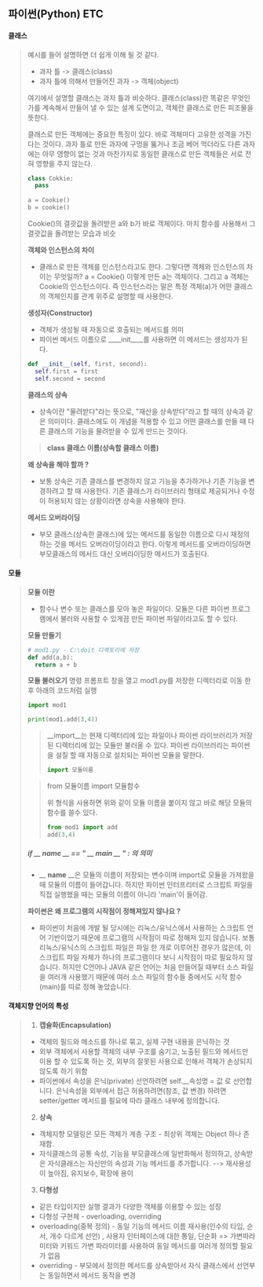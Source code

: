 ## 파이썬(Python) ETC

#### 클래스

>예시를 들어 설명하면 더 쉽게 이해 될 것 같다.
>
>- 과자 틀 -> 클래스(class)
>- 과자 틀에 의해서 만들어진 과자 -> 객체(object)
>
>여기에서 설명할 클래스는 과자 틀과 비슷하다. 클래스(class)란 똑같은 무엇인가를 계속해서 만들어 낼 수 있는 설계 도면이고, 객체란 클래스로 만든 피조물을 뜻한다.
>
>
>
>클래스로 만든 객체에는 중요한 특징이 있다. 바로 객체마다 고유한 성격을 가진다는 것이다. 과자 틀로 만든 과자에 구멍을 뚫거나 조금 베어 먹더라도 다른 과자에는 아무 영향이 없는 것과 마찬가지로 동일한 클래스로 만든 객체들은 서로 전혀 영향을 주지 않는다.
>
>```python
>class Cokkie:
>	pass
>	
>a = Cookie()
>b = cookie()
>
>```
>
>Cookie()의 결괏값을 돌려받은 a와 b가 바로 객체이다. 마치 함수를 사용해서 그 결괏값을 돌려받는 모습과 비슷
>
>
>
>__객체와 인스턴스의 차이__
>
>- 클래스로 만든 객체를 인스턴스라고도 한다. 그렇다면 객체와 인스턴스의 차이는 무엇일까?  a = Cookie() 이렇게 만든 a는 객체이다. 그리고 a 객체는 Cookie의 인스턴스이다. 즉 인스턴스라는 말은 특정 객체(a)가 어떤 클래스의 객체인지를 관계 위주로 설명할 때 사용한다.
>
>
>
>__생성자(Constructor)__
>
>- 객체가 생성될 때 자동으로 호출되는 메서드를 의미
>- 파이썬 메서드 이름으로 ____init____를 사용하면 이 메서드는 생성자가 된다.
>
>```python
>def __init__(self, first, second):
>	self.first = first
>	self.second = second
>```
>
>
>
>__클래스의 상속__
>
>- 상속이란 "물려받다"라는 뜻으로, "재산을 상속받다"라고 할 때의 상속과 같은 의미이다. 클래스에도 이 개념을 적용할 수 있고 어떤 클래스를 만들 때 다른 클래스의 기능을 물려받을 수 있게 만드는 것이다.
>
>>__class 클래스 이름(상속할 클래스 이름)__
>
>
>
>__왜 상속을 해야 할까 ?__
>
>- 보통 상속은 기존 클래스를 변경하지 않고 기능을 추가하거나 기존 기능을 변경하려고 할 때 사용한다. 기존 클래스가 라이브러리 형태로 제공되거나 수정이 허용되지 않는 상황이라면 상속을 사용해야 한다.
>
>
>
>__메서드 오버라이딩__
>
>- 부모 클래스(상속한 클래스)에 있는 메서드를 동일한 이름으로 다시 재정의 하는 것을 메서드 오버라이딩이라고 한다. 이렇게 메서드를 오버라이딩하면 부모클래스의 메서드 대신 오버라이딩한 메서드가 호출된다.



#### 모듈

>__모듈 이란__
>
>- 함수나 변수 또는 클래스를 모아 놓은 파일이다. 모듈은 다른 파이썬 프로그램에서 불러와 사용할 수 있게끔 만든 파이썬 파일이라고도 할 수 있다.
>
>
>
>__모듈 만들기__
>
>```python
># mod1.py - C:\doit 디렉토리에 저장
>def add(a,b):
>	return a + b
>```
>
>__모듈 불러오기__
>명령 프롬프트 창을 열고 mod1.py를 저장한 디렉터리로 이동 한 후 아래의 코드처럼 실행
>
>```python
>import mod1
>
>print(mod1.add(3,4))
>```
>
>>__import__는 현재 디렉터리에 있는 파일이나 파이썬 라이브러리가 저장된 디렉터리에 있는 모듈만 불러올 수 있다. 파이썬 라이브러리는 파이썬을 설칠 할 때 자동으로 설치되는 파이썬 모듈을 말한다.
>>
>>```python
>>import 모듈이름
>>```
>
>>from 모듈이름 import 모듈함수
>>
>>위 형식을 사용하면 위와 같이 모듈 이름을 붙이지 않고 바로 해당 모듈의 함수를 쓸수 있다.
>>
>>```python
>>from mod1 import add
>>add(3,4)
>>```
>
>
>
>##### if __ name __ == " __ main __ " : 의 의미
>
>- __ __name__ __은 모듈의 이름이 저장되는 변수이며 import로 모듈을 가져왔을 때 모듈의 이름이 들어갑니다. 하지만 파이썬 인터프리터로 스크립트 파일을 직접 실행했을 때는 모듈의 이름이 아니라 'main'이 들어감.
>
>__파이썬은 왜 프로그램의 시작점이 정해져있지 않나요 ?__
>
>- 파이썬이 처음에 개발 될 당시에는 리눅스/유닉스에서 사용하는 스크립트 언어 기반이었기 때문에 프로그램의 시작점이 따로 정해져 있지 않습니다. 보통 리눅스/유닉스의 스크립트 파일은 파일 한 개로 이루어진 경우가 많은데, 이 스크립트 파일 자체가 하나의 프로그램이다 보니 시작점이 따로 필요하지 않습니다. 하지만 C언어나 JAVA 같은 언어는 처음 만들어질 때부터 소스 파일을 여러개 사용했기 때문에 여러 소스 파일의 함수들 중에서도 시작 함수(main)를 따로 정해 놓았습니다.



#### 객체지향 언어의 특성

>1. __캡슐화(Encapsulation)__
>   - 객체의 필드와 메소드를 하나로 묶고, 실제 구현 내용을 은닉하는 것
>   - 외부 객체에서 사용할 객체의 내부 구조를 숨기고, 노출된 필드와 메서드만 이용 할 수 있도록 하는 것, 외부의 잘못된 사용으로 인해서 객체가 손상되지 않도록 하기 위함
>   - 파이썬에서 속성을 은닉(private) 선언하려면 self.__속성명 = 값 로 선언합니다. 은닉속성을 외부에서 접근 허용하려면(참조, 값 변경) 하려면 setter/getter 메서드를 필요에 따라 클래스 내부에 정의합니다.
>2. __상속__
>   - 객체지향 모델링은 모든 객체가 계층 구조 - 최상위 객체는 Object 하나 존재함.
>   - 자식클래스의 공통 속성, 기능을 부모클래스에 일반화해서 정의하고, 상속받은 자식클래스는 자신만의 속성과 기능 메서드를 추가합니다. --> 재사용성이 높아짐, 유지보수, 확장에 용이
>3. __다형성__
>   - 같은 타입이지만 실행 결과가 다양한 객체를 이용할 수 있는 성징
>   - 다형성 구현체 - overloading, overriding
>   - overloading(중복 정의) - 동일 기능의 메서드 이름 재사용(인수의 타입, 순서, 개수 다르게 선언) , 사용자 인터페이스에 대한 통일, 단순화 => 가변파라미터와 키워드 가변 파라미터를 사용하여 동일 메서드를 여러개 정의할 필요가 없음
>   - overriding - 부모에서 정의한 메서드를 상속받아서 자식 클래스에서 선언부는 동일하면서 메서드 동작을 변경